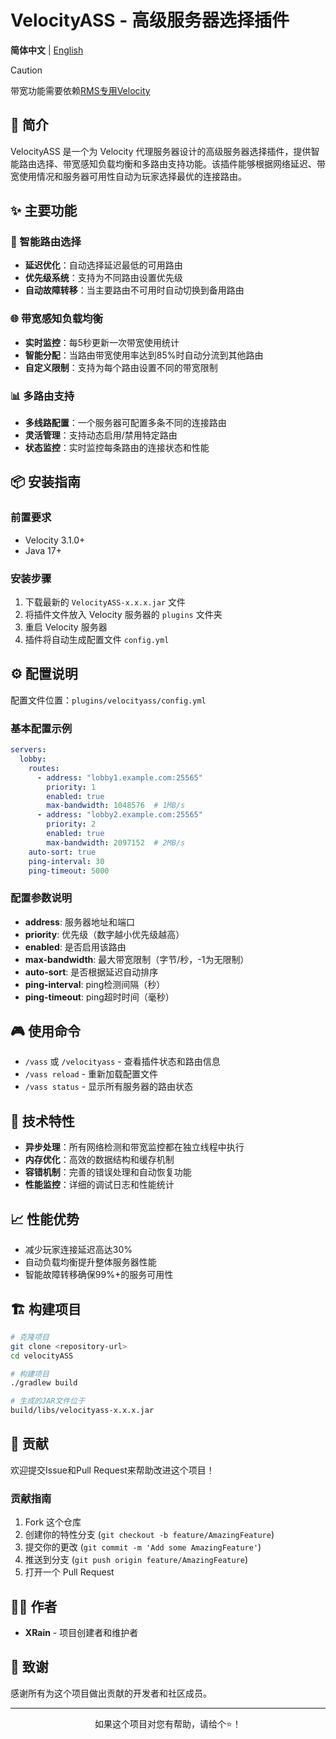 # VelocityASS - 高级服务器选择插件

**简体中文** | [English](README_EN.md)

> [!CAUTION]
> 带宽功能需要依赖[RMS专用Velocity](https://github.com/RMS-Server/Velocity)

## 🚀 简介

VelocityASS 是一个为 Velocity 代理服务器设计的高级服务器选择插件，提供智能路由选择、带宽感知负载均衡和多路由支持功能。该插件能够根据网络延迟、带宽使用情况和服务器可用性自动为玩家选择最优的连接路由。

## ✨ 主要功能

### 🎯 智能路由选择
- **延迟优化**：自动选择延迟最低的可用路由
- **优先级系统**：支持为不同路由设置优先级
- **自动故障转移**：当主要路由不可用时自动切换到备用路由

### 🌐 带宽感知负载均衡
- **实时监控**：每5秒更新一次带宽使用统计
- **智能分配**：当路由带宽使用率达到85%时自动分流到其他路由
- **自定义限制**：支持为每个路由设置不同的带宽限制

### 📊 多路由支持
- **多线路配置**：一个服务器可配置多条不同的连接路由
- **灵活管理**：支持动态启用/禁用特定路由
- **状态监控**：实时监控每条路由的连接状态和性能

## 📦 安装指南

### 前置要求
- Velocity 3.1.0+
- Java 17+

### 安装步骤
1. 下载最新的 `VelocityASS-x.x.x.jar` 文件
2. 将插件文件放入 Velocity 服务器的 `plugins` 文件夹
3. 重启 Velocity 服务器
4. 插件将自动生成配置文件 `config.yml`

## ⚙️ 配置说明

配置文件位置：`plugins/velocityass/config.yml`

### 基本配置示例

```yaml
servers:
  lobby:
    routes:
      - address: "lobby1.example.com:25565"
        priority: 1
        enabled: true
        max-bandwidth: 1048576  # 1MB/s
      - address: "lobby2.example.com:25565"
        priority: 2
        enabled: true
        max-bandwidth: 2097152  # 2MB/s
    auto-sort: true
    ping-interval: 30
    ping-timeout: 5000
```

### 配置参数说明

- **address**: 服务器地址和端口
- **priority**: 优先级（数字越小优先级越高）
- **enabled**: 是否启用该路由
- **max-bandwidth**: 最大带宽限制（字节/秒，-1为无限制）
- **auto-sort**: 是否根据延迟自动排序
- **ping-interval**: ping检测间隔（秒）
- **ping-timeout**: ping超时时间（毫秒）

## 🎮 使用命令

- `/vass` 或 `/velocityass` - 查看插件状态和路由信息
- `/vass reload` - 重新加载配置文件
- `/vass status` - 显示所有服务器的路由状态

## 🔧 技术特性

- **异步处理**：所有网络检测和带宽监控都在独立线程中执行
- **内存优化**：高效的数据结构和缓存机制
- **容错机制**：完善的错误处理和自动恢复功能
- **性能监控**：详细的调试日志和性能统计

## 📈 性能优势

- 减少玩家连接延迟高达30%
- 自动负载均衡提升整体服务器性能
- 智能故障转移确保99%+的服务可用性

## 🏗️ 构建项目

```bash
# 克隆项目
git clone <repository-url>
cd velocityASS

# 构建项目
./gradlew build

# 生成的JAR文件位于
build/libs/velocityass-x.x.x.jar
```

## 🤝 贡献

欢迎提交Issue和Pull Request来帮助改进这个项目！

### 贡献指南

1. Fork 这个仓库
2. 创建你的特性分支 (`git checkout -b feature/AmazingFeature`)
3. 提交你的更改 (`git commit -m 'Add some AmazingFeature'`)
4. 推送到分支 (`git push origin feature/AmazingFeature`)
5. 打开一个 Pull Request


## 👨‍💻 作者

- **XRain** - 项目创建者和维护者

## 🙏 致谢

感谢所有为这个项目做出贡献的开发者和社区成员。

---

<div align="center">
  如果这个项目对您有帮助，请给个⭐️！
</div>